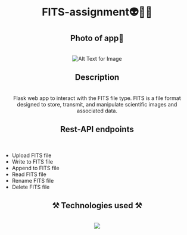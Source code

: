 <h1 align="center">FITS-assignment👽💫🌑</h1>
<h2 align="center">Photo of app📸</h2>
<br/>
<div align="center">
<img src="https://github.com/XoXoTheFrozenFox/FITS-assignment/assets/104361159/5dc638b8-5b44-41c5-a769-c449db30109f" alt="Alt Text for Image" />
</div>
<h2 align="center">Description</h2>
<br/>
<div align="center">
Flask web app to interact with the FITS file type. FITS is a file format designed to store, transmit, and manipulate scientific images and associated data.
</div>
<h2 align="center">Rest-API endpoints</h2>
<br/>
<div>
<ul>
  <li>Upload FITS file</li>
  <li>Write to FITS file</li>
  <li>Append to FITS file</li>
  <li>Read FITS file</li>
  <li>Rename FITS file</li>
  <li>Delete FITS file</li>
</ul>
<h2 align="center">⚒️ Technologies used ⚒️</h2>
<br/>
<div align="center">
    <img src="https://skillicons.dev/icons?i=github,html,css,javascript,python,flask" />   
</div>
